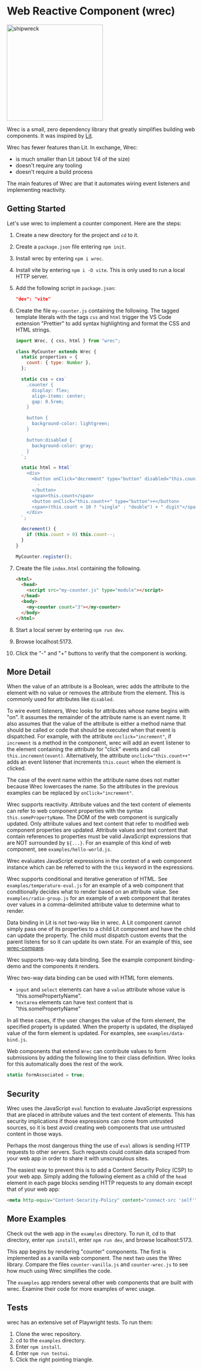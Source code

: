 # Web Reactive Component (wrec)

<img alt="shipwreck" src="shipwreck.png" style="width: 256px">

Wrec is a small, zero dependency library that
greatly simplifies building web components.
It was inspired by [Lit](https://lit.dev).

Wrec has fewer features than Lit.
In exchange, Wrec:

- is much smaller than Lit (about 1/4 of the size)
- doesn't require any tooling
- doesn't require a build process

The main features of Wrec are that it automates
wiring event listeners and implementing reactivity.

## Getting Started

Let's use wrec to implement a counter component.
Here are the steps:

1. Create a new directory for the project and `cd` to it.

1. Create a `package.json` file entering `npm init`.

1. Install wrec by entering `npm i wrec`.

1. Install vite by entering `npm i -D vite`.
   This is only used to run a local HTTP server.

1. Add the following script in `package.json`:

   ```json
   "dev": "vite"
   ```

1. Create the file `my-counter.js` containing the following.
   The tagged template literals with the tags `css` and `html` trigger the VS Code extension
   "Prettier" to add syntax highlighting and format the CSS and HTML strings.

   ```js
   import Wrec, { css, html } from "wrec";

   class MyCounter extends Wrec {
     static properties = {
       count: { type: Number },
     };

     static css = css`
       .counter {
         display: flex;
         align-items: center;
         gap: 0.5rem;
       }

       button {
         background-color: lightgreen;
       }

       button:disabled {
         background-color: gray;
       }
     `;

     static html = html`
       <div>
         <button onClick="decrement" type="button" disabled="this.count === 0">
           -
         </button>
         <span>this.count</span>
         <button onClick="this.count++" type="button">+</button>
         <span>(this.count < 10 ? "single" : "double") + " digit"</span>
       </div>
     `;

     decrement() {
       if (this.count > 0) this.count--;
     }
   }

   MyCounter.register();
   ```

1. Create the file `index.html` containing the following.

   ```html
   <html>
     <head>
       <script src="my-counter.js" type="module"></script>
     </head>
     <body>
       <my-counter count="3"></my-counter>
     </body>
   </html>
   ```

1. Start a local server by entering `npm run dev`.

1. Browse localhost:5173.

1. Click the "-" and "+" buttons to verify that the component is working.

## More Detail

When the value of an attribute is a Boolean,
wrec adds the attribute to the element with no value
or removes the attribute from the element.
This is commonly used for attributes like `disabled`.

To wire event listeners,
Wrec looks for attributes whose name begins with "on".
It assumes the remainder of the attribute name is an event name.
It also assumes that the value of the attribute is either
a method name that should be called or code that should be executed
when that event is dispatched.
For example, with the attribute `onclick="increment"`,
if `increment` is a method in the component, wrec will
add an event listener to the element containing the attribute
for "click" events and call `this.increment(event)`.
Alternatively, the attribute `onclick="this.count++"`
adds an event listener that increments `this.count`
when the element is clicked.

The case of the event name within the attribute name
does not matter because Wrec lowercases the name.
So the attributes in the previous examples
can be replaced by `onClick="increment"`.

Wrec supports reactivity.
Attribute values and the text content of elements
can refer to web component properties with the syntax `this.somePropertyName`.
The DOM of the web component is surgically updated.
Only attribute values and text content
that refer to modified web component properties are updated.
Attribute values and text content that contain references to properties
must be valid JavaScript expressions that are NOT surrounded by `${...}`.
For an example of this kind of web component, see `examples/hello-world.js`.

Wrec evaluates JavaScript expressions in the context of a web component instance
which can be referred to with the `this` keyword in the expressions.

Wrec supports conditional and iterative generation of HTML.
See `examples/temperature-eval.js` for an example of a web component
that conditionally decides what to render based on an attribute value.
See `examples/radio-group.js` for an example of a web component
that iterates over values in a comma-delimited attribute value
to determine what to render.

Data binding in Lit is not two-way like in wrec.
A Lit component cannot simply pass one of its properties to
a child Lit component and have the child can update the property.
The child must dispatch custom events that
the parent listens for so it can update its own state.
For an example of this, see
[wrec-compare](https://github.com/mvolkmann/lit-examples/blob/main/wrec-compare/binding-demo.ts).

Wrec supports two-way data binding.
See the example component binding-demo
and the components it renders.

Wrec two-way data binding can be used with HTML form elements.

- `input` and `select` elements can have a `value` attribute
  whose value is "this.somePropertyName".
- `textarea` elements can have text content
  that is "this.somePropertyName"

In all these cases, if the user changes the value of the form element,
the specified property is updated.
When the property is updated,
the displayed value of the form element is updated.
For examples, see `examples/data-bind.js`.

Web components that extend `Wrec` can contribute values to
form submissions by adding the following line to their class definition.
Wrec looks for this automatically does the rest of the work.

```js
static formAssociated = true;
```

## Security

Wrec uses the JavaScript `eval` function to evaluate JavaScript expressions
that are placed in attribute values and the text content of elements.
This has security implications if those expressions
can come from untrusted sources, so it is best avoid
creating web components that use untrusted content in those ways.

Perhaps the most dangerous thing the use of `eval` allows
is sending HTTP requests to other servers.
Such requests could contain data scraped from your web app
in order to share it with unscrupulous sites.

The easiest way to prevent this is to add a
Content Security Policy (CSP) to your web app.
Simply adding the following element as a child of the
`head` element in each page blocks sending HTTP requests
to any domain except that of your web app:

```html
<meta http-equiv="Content-Security-Policy" content="connect-src 'self'" />
```

## More Examples

Check out the web app in the `examples` directory.
To run it, cd to that directory, enter `npm install`,
enter `npm run dev`, and browse localhost:5173.

This app begins by rendering "counter" components.
The first is implemented as a vanilla web component.
The next two uses the Wrec library.
Compare the files `counter-vanilla.js` and `counter-wrec.js`
to see how much using Wrec simplifies the code.

The `examples` app renders several other
web components that are built with wrec.
Examine their code for more examples of wrec usage.

## Tests

wrec has an extensive set of Playwright tests.
To run them:

1. Clone the wrec repository.
1. cd to the `examples` directory.
1. Enter `npm install`.
1. Enter `npm run testui`.
1. Click the right pointing triangle.
